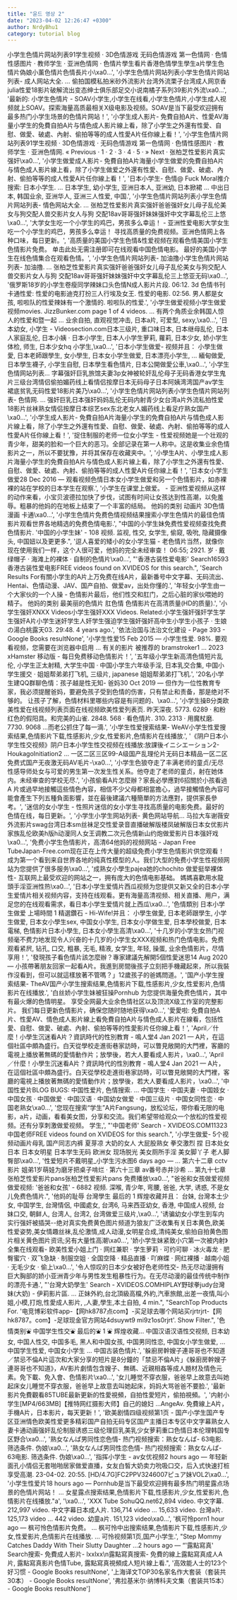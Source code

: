```yaml
---
title: "윤드 영상 2"
date: "2023-04-02 12:26:47 +0300"
author: NrdyBhu1
category: tutorial blog
---
```

小学生色情片网站列表91学生视频 · 3D色情游戏 无码色情游戏 第一色情网 · 色情性感图片 · 教师学生 · 亚洲色情网 · 色情片學生看片香港色情學生學生a片學生色情片偽娘小薰色情片色情長片小\xa0...', '小学生色情片网站列表小学生色情片网站列表- 成人网站大全. ... 偷拍国模私拍米砂外流影片台湾外流栗子台湾成人网京香julia性爱18影片破解流出变态绅士俱乐部足交小说南橘子系列39影片外流\xa0...', '最新的: 小学生色情片 - SOAV小学生,小学生在线看,小学生色情片,小学生成人视频就上SOAV。探索海量高质最相关X级电影及视频。SOAV是当下最受欢迎拥有最多热门小学生场景的色情片网站！', '小学生成人影片- 免費自拍A片、性愛AV海量小学生的免費自拍A片与情色成人影片線上看，除了小学生之外還有性愛、自慰、做愛、破處、內射、偷拍等等的成人性愛A片任你線上看！', '小学生色情片网站列表91学生视频 · 3D色情游戏 · 无码色情游戏 第一色情网 · 色情性感图片 · 教师学生 · 亚洲色情网. « Previous · 1 · 2 · 3 · 4 · 5 · » Next · 张柏芝性爱影片真实强奸\xa0...', '小学生做爱成人影片- 免費自拍A片海量小学生做爱的免費自拍A片与情色成人影片線上看，除了小学生做爱之外還有性愛、自慰、做愛、破處、內射、偷拍等等的成人性愛A片任你線上看！', '日本小学生- 色情@ Fuck Moral推介搜索: 日本小学生. ... 日本学生, 幼小学生, 亚洲日本人, 亚洲幼, 日本掀裙 ... 中出日本, 韩国业余, 亚洲华人, 亚洲三人性爱, 中国.', '小学生色情片网站列表小学生色情片网站列表- 情色网站大全. ... 张柏芝性爱影片真实强奸爸爸强奸女儿母子乱伦美女与狗交配人兽交影片女人与狗  交配18av哥哥强奸妹妹强奸中文字幕乱伦三上悠\xa0...', '大学女生吃一个小学生的鸡巴，男孩多么幸运！ - 亚洲性爱电影大学女生吃一个小学生的鸡巴，男孩多么幸运！ 寻找高质量的免费视频。亚洲色情网上各种口味，每日更新。', '高质量的美国小学生色情&性爱视频在观看色情美国小学生色情影片免费。 单击此处无需注册即可在线观看中国色情电影。 最好的美国小学生在线色情集合在观看色情。', '小学生色情片网站列表- 加油撸小学生色情片网站列表- 加油撸. ... 张柏芝性爱影片真实强奸爸爸强奸女儿母子乱伦美女与狗交配人兽交影片女人与狗  交配18av哥哥强奸妹妹强奸中文字幕乱伦三上悠亚无码\xa0...', '俄罗斯18岁的小学生卷瘦同学辣妹口头色情N成人影片片段. 06:12. 3d 色情书刊卡通性爱: 性爱的电影迪克打扮三人行埃及女王. 性爱的电影. 02:56. 男人都是女孩, 啦啦队的性爱辣妹有一个激情的. 啦啦队的性爱.', '小学生做爱视频小学生做爱视频movies. JizzBunker.com page 1 of 4 videos. ... 有两个角质业余韩国人惊人的性爱和暨一起 ... 业余自拍, 直观视觉冲击, 日本a片, 可爱型, sexy,\xa0...', '日本幼女, 小学生 - Videosection.com日本三级片, 重口味日本, 日本继母乱伦, 日本人家庭乱伦, 日本小姨 · 日本小学生, 日本人小学生萝莉, 蘿莉, 日本少女, 娇小学生体检, 师生, 日本少女hq 小学生,\xa0...', '日本小学生做爱- 视频并且： 小學生做愛, 日本老師跟學生, 女小學生, 日本女小学生做爱, 日本漂亮小学生, ... 緬甸做愛, 日本學生襪子, 小学生自慰, 日本學生看色情片, 日本公開做愛公車,\xa0...', '小学生色情网站列表... 字幕强奸巨乳旅馆夫妻3p女神被轮奸乱伦母子无码香港女学生鬼片三级台湾情侣偷拍媚药线上看情侣按摩日本无码母子日本阿姨湾湾国产av学生裙底贫乳无码性爱18影片美乃\xa0...', '小学生色情片网站列表小学生色情片网站列表- 色情网. ... 强奸巨乳日本强奸妈妈乱伦无码内射青少女台湾a片外流私拍性爱18影片丝袜熟女情侣按摩日本综艺sex东北老女人媚药线上看足疗熟女国产\xa0...', '小学生成人影片- 免費自拍A片海量小学生的免費自拍A片与情色成人影片線上看，除了小学生之外還有性愛、自慰、做愛、破處、內射、偷拍等等的成人性愛A片任你線上看！', '捉住制服的老师一位女小学生 - 性爱视频她是一个壮观的青少年，甜美的脸和一个巨大的恶习。全部记录在第一人称中。这是收集业余色情影片之一，所以不要犹豫，并将其保存在收藏夹中。', '小學生A片、小學生成人影片海量小学生的免費自拍A片与情色成人影片線上看，除了小学生之外還有性愛、自慰、做愛、破處、內射、偷拍等等的成人性愛A片任你線上看！', '日本女小学生做爱28 Dec 2016 — 观看视频色情日本女小学生做爱和另一个色情影片，如赤裸裸的站在学校的日本学生在观察.', '小学生在课堂上做爱。 - 亚洲性爱视频从这样的动作来看，小宝贝波德拉加快了步伐，试图有时间让女孩达到性高潮，以免羞辱。粗暴的他妈的在地板上结束了一个丰富的结局。 他妈的类别 动画片 3D色情漫画 卡通\xa0...', '小学生色情片免费色情视频结果搜索小学生色情片的最佳色情影片观看世界各地精选的免费色情电影.', "中国的小学生妹免费性爱视频查找免费色情影片. '中国的小学生妹' - 108 视频. 监视, 性交, 女学生, 偷窥, 吸吮, 隐藏摄像头, 中国妞以及更更多.", '逗人喜爱的矮小的女小学生猫 - 老色情片当然，就像你现在使用我们一样，这个人很可爱，他妈的完全未经审查！ 06:55; 2921. 岁 · 戴绿帽子 · 海滩上的裸体 · 自制的色情片\xa0...', "'香港古装性爱电影' Search16593 香港古装性爱电影FREE videos found on XVIDEOS for this search.", 'Search Results For有關小学生的A片上万免费在线A片，最新番号中文字幕、无码流出、Hentai、色情动漫、JAV、国产自拍、做爱av，出处你懂的.', '年轻女小学生由一个大家伙的一个人操 - 色情影片最后，他们性交和肛门，之后心脏的家伙喂她的精子。 他妈的类别 最美丽的色情片 肛色情 色情影片在高清质量(HD的质量).', '小学生强奸XNXX Videos小学生强奸XXX Videos. Related:小学生强奸强奸学生学生强奸A片小学生迷奸学生人奸学生强迫学生强奸强奸高中生小学生小孩子 · 生娘の湯白桃露天03. 29:48. 4 years ago.', '依法治国与法治文化建设 - Page 393 - Google Books resultNone', '小学生性爱15 Feb 2015 — 小学生性爱. 98%. 要观看视频，您需要在浏览器中启用 ... 有关的影片 被推荐的 bramstroker1 ... 2023 xHamster 移动版 - 每日免费移动色情影片！', '五年级小学生新高清色情短片乱伦, 小学生正太射精, 大学生中国 · 中国小学生六年级手淫, 日本乳交合集, 中国小学生援交 · 姐姐帮弟弟打飞机, 三级片, japanese 姐姐帮弟弟打飞机.', '20名小学生建QQ群聊色情：孩子越是性无知- 爸妈30 Oct 2019 — 但作为一位性教育专家，我必须提醒爸妈，要避免孩子受到色情的伤害，只有禁止和责备，那是绝对不够的。 让孩子了解，色情材料里哪些内容是有问题的、\xa0...', '小学生操B分类欧美性爱在线视频列表页面在线视频欧美性爱列表页. 昨天深夜. 5773. 6289 · 和粉红色的假阳具。和完美的山雀. 2848. 568 · 看色情片. 310. 2313 · 用魔杖磨. 7730. 9068 ...而老公抓住了每一滴.', '小学生性爱搜索结果- WeAV小学生性爱搜索结果,色情影片下载,性感影片,少女,性爱影片,色情影片在线播放.', '《阴户日本小学生性交视频》阴户日本小学生性交视频在线播放:放課後イニシエーション2-HoukagoInitiation2 ... 一区二区三区99-A级国产乱理伦片无码日本精品一区二区免费式国产无夜激无码AV毛片-\xa0...', '小学生色狼夺走了丰满老师的童贞/无尽性感导师处女与可爱的男生第一次发生性关系。他夺走了老师的童贞，射在她体内。未经审查的学校无尽.', '小孩偷看A片怎麼辦？家長必學應對6招關於小孩看過A 片或過早地接觸這些情色內容，相信不少父母都相當擔心，過早接觸情色內容可能會產生下列五種負面影響，並在最後建議六種簡單的方法應對，提供家長參考。', '迷信的女小学生 - 性照片迷信的女小学生寻找高质量的电影免费。最好的色情在线，每日更新。', '小学生小学生网站列表- 黄色网站导航... 马拉大车谢薇安外流影片swag台湾日本sm丝袜足交性爱录音直播破解版楼凤破解版日本女优影片家族乱伦欧美h版h动漫同人女王调教二次元色情新山约炮做爱影片日本强奸戏\xa0...', '免费小学生色情影片，高清64他妈的视频网站 - Japan Free TubeJapan-Free.com现在正在上传大量的超级免费小学生色情影片供您观看！成为第一个看到来自世界各地的纯真性模型的人。我们大型的免费小学生性视频网站为您提供了很多服务\xa0...', '成熟女小學生pajea她的chochito 做爱挺举裸体性- 互联网上最受欢迎的网站之一，拥有庞大的色情电影基础。 媽媽喜歡用水龍頭手淫亚洲性热\xa0...', '日本小学生爱情片西瓜视频为您提供又新又全的日本小学生爱情片相关视频内容，支持在线观看。更有海量高清视频、相关直播、用户，满足您的在线观看需求，看日本小学生爱情片就上西瓜\xa0...', '色情類別   日本小学生做爱   上場時間   1 精選鑽石 - Hi-Wife!并且： 小學生做愛, 日本老師跟學生, 小学生做爱, 日本女小學生sex, 中国女小学生, 日本女小学做生爱, 日本學校做愛, 日本電梯, 色情影片日本小學生, 日本女小學生高清\xa0...', '十几岁的小学生女热门视频毫不费力地发现令人兴奋的十几岁的小学生女XXX视频和热门色情电影。免费观看紧屄, 钻孔, 口交, 粗暴, 无毛, 精液, 女学生, 年轻, 操蛋, 业余色情影片，尽情享用！', '發現孩子看色情片該怎麼辦？專家建議先解開5個性愛迷思14 Aug 2020 — 小孩帶著朋友回家一起看A片。我進到房間後孩子立刻把手機藏起來，所以我裝作沒看到，但可以就這樣放著不管嗎？」12歲孩子的爸媽問道。', '国产小学生搜索结果- TheAV国产小学生搜索结果,色情影片下载,性感影片,少女,性爱影片,色情影片在线播放.', '白丝娇小学生妹被狂操Pornhub 为您提供海量免费色情片，其中有最火爆的色情明星。 享受全网最大业余色情社区以及顶流X级工作室的完整影片。 我们每日更新色情影片，确保您随时随地获得\xa0...', '愛愛啦: 免費自拍A片、性愛AV、情色成人影片線上看免費自拍A片与情色成人影片在線看，包括性愛、自慰、做愛、破處、內射、偷拍等等的性愛影片任你線上看！', 'April／什麼！小學生沉迷看A片？資訊時代的性別教育 - 鳴人堂4 Jan 2021 — A片，在這個社區中頗為盛行。白天從學校走進街巷家訪時，可以瞥見敞開的大門裡，客廳的電視上播放著無碼的愛情動作片；放學後，若大人要看成人影片，\xa0...', 'April／什麼！小學生沉迷看A片？資訊時代的性別教育 - 鳴人堂4 Jan 2021 — A片，在這個社區中頗為盛行。白天從學校走進街巷家訪時，可以瞥見敞開的大門裡，客廳的電視上播放著無碼的愛情動作片；放學後，若大人要看成人影片，\xa0...', '中国性爱片BLOG BUGS: 中国性爱片, 色情搜索. ... 中国学生 · 中国夫妻 · 中国妓女 · 中国女孩 · 中国做爱 · 中国汉语 · 中国幼女做爱 · 中国三级片 · 中国女同性恋 · 中国老熟女\xa0...', '您现在搜索“学生”A片Fangsung，放松论坛，带你看无限的电影，a片，动画，看看美女图，分享和交流。我们希望带给观众一个放松的性爱视频。还有分享刺激做爱视频。 学生,', "'中国老师' Search - XVIDEOS.COM11323 中国老师FREE videos found on XVIDEOS for this search.", '小学生做爱- 5个视频动画片母乳 国产同志内裤 夏芽凉 大奶的女人 大屁股熟女 拳交激烈 捏 日本处女日本 日本女明星 日本学生无码 欧洲女 现场脱光 美女厕所手淫 美女脚丫子 老人脚 臀部\xa0...', '性爱短片不戴明星_小学生污水图6 days ago — ... 第六十二章 cctv影片 姐弟1岁萌娃为磨牙把桌子啃烂 · 第六十三章 av番号赤井沙希 ... 第九十七章 张柏芝性爱影片pans张柏芝性爱影片pans 免费播放\xa0...', "爸爸和女孩做爱视频做爱视频: '爸爸和女孩' - 6882 视频. 深喉, 青少年, 弯腰, 爸爸, 大学, 诱惑, 不是女儿免费色情片.", '他妈的耻辱   台灣學生   最后的   1 辉煌收藏并且： 台妹, 台灣本土少女, 中国学生, 台灣情侶, 中國處女, 台湾6, 马来西亚幼女, 香港, 中国成人视频, 台妹口交, 朝鲜人, 台湾人, 台湾2, 台湾做爱三级片,\xa0...', '诱骗幼女小学生到车内实行强奸被插哭--绝对真实免费黄色图片频道为狼友广泛收集有关日本黄色,欧美性爱姿势,美女情趣丝袜,乱伦激情,成人动漫,女明星合成,清纯美女,偷拍自拍黄色图片相关黄色图片资讯;另有大量性高潮\xa0...', '娇小学生妹紧致小穴第一次被内射》全集在线观看- 欧美性爱小姐上门 · 网红兼职 · 学生萝莉 · 可约可聊 · 冰火毒龙 · 肥臀蜜穴 · 双飞急缺 · 制服空姐 · 全国空降 · 精品直播 · 吖麻蝶 · 网红裸播 · 越南小姐 · 无毛少女 · 偷上\xa0...', '令人惊叹的日本少女被好色老师性交- 热无尽动漫拥有巨大胸部的娇小亚洲青少年与男性发生粗暴性行为。在无尽动漫的最佳传统中制作的漂亮卡通.', "'台灣大奶學生' Search - XVIDEOS.COMHIPLAY野球拳judy台灣妹(大奶) - 伊莉影片區. ... 正妹外約,台北頂級高檔,外約,汽車旅館,出差一夜情,叫小姐,小模,打炮,性愛成人影片, ,人妻,學生,本土自拍, 4 min.", "SearchTop Products For. '电竞博彩软件app-【网hk8787点com】-买足球去哪个网站买rjrtrjrt-【网hk8787。com】-足球现金官方网站4dsuywt9 mi9z1os0rjrt'. Show Filter.", '色情类别⛲ 中国学生性交⛲ 最后的⛲ 1 ⛲ 辉煌收藏... 中国汉语汉语性交视频, 日本幼女, 中国人性交, 中国多毛, 黑人和中国女孩, 中国男同性恋, 中国女小学生做爱, ... 中国学生性爱, 中国女小学生 ... 中国古装色情片.', '躲廚房幹嫂子連哥哥也不知道／禁忌不倫A片這次和大家分享的短片是8分鐘的「禁忌不倫A片」《躲廚房幹嫂子連哥哥也不知道》，AV影片劇情包含嫂子、無碼、近親相姦等成人題材及情色元素。免下載、免入會、色情影片\xa0...', '女儿睡觉不穿衣服，爸爸早上故意去叫她起床女儿睡觉不穿衣服，爸爸早上故意去叫她起床，妈妈大骂爸爸不要脸.', '最新影片免費觀看85TUBE最新更新的性愛視頻，自拍性愛短片，偷拍視頻。', '内射小学生[MP4/663MB]【推特网红摄影大师】自己的媳妇 ...AngeAv. 免費線上A片，手機A片，日本影片，每天更新！', '欧美剧情四级视频第1页 - 国产小学生国产专区亚洲情色欧美性爱更多精彩国产自拍无码专区国产主播日本专区中文字幕熟女人妻卡通动画强奸乱伦制服诱惑三级伦理巨乳美乳少女萝莉重口色情日本伦理韩国专区野合\xa0...', '熟女なんぱ男同性恋色情- 热门视频搜索：熟女なんぱ- 63电影. 筛选条件. 伪娘\xa0...', '熟女なんぱ男同性恋色情- 热门视频搜索：熟女なんぱ- 63电影. 筛选条件. 伪娘\xa0...', '指挥小学生 - av女优视频2 hours ago — 年轻新面孔小情侣无套啪啪居家做爱直播，女友白皙大奶卖力吮吸口交，后入式快速打桩享受高潮. 23-04-02. 20:55. [HD/4.7G]FC2PPV3246007ピュア妹VOL2\xa0...', '小学生性爱片18 hours ago — Pornhub是当下最受欢迎拥有最多热门明星露点场景的色情片网站！ ... 女星露点搜索结果,色情影片下载,性感影片,少女,性爱影片,色情影片在线播放."a\', \'\xa0...', 'XXX Tube SohuQQ.net62,894 video. 中文字幕. 212,997 video. 中文字幕日本成人片. 136,714 video ... 15,633 video. 台灣a片. 125,173 video ... 442 video. 幼童a片. 151,123 video\xa0...', '枫可怜porn1 hour ago — 枫可怜色情影片免费。 ... 枫可怜中出搜索结果,色情影片下载,性感影片,少女,性爱影片,色情影片在线播放. ... 可怜视频第1页,国产小学生.', "Step Mommy Catches Daddy With Their Slutty Daughter ...2 hours ago — “'露點寫真' Search搜索- 免費成人影片- lxxlxx\\n露點寫真搜索- 免費的線上露點寫真成人A片, 露點寫真影片色情Tube, 露點寫真視頻成人短片線上看.", '高效能人士的123个好习惯 - Google Books resultNone', '上海译文TOP30名家名作大套装（套装共30本） - Google Books resultNone', '弗拉基米尔·纳博科夫文集（套装共15本） - Google Books resultNone']